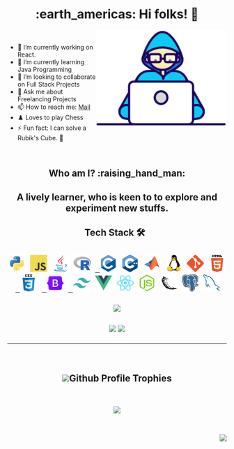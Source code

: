 <!-- Greetings -->
<h1 align="center">:earth_americas: Hi folks! 👋</h1>

<!-- Introduction -->
<img align="right" alt="Coding" src="assests/gifs/Developer.gif" width="300" height="220" /><br>
- 🔭 I’m currently working on React.
- 🌱 I’m currently learning Java Programming
- 👯 I’m looking to collaborate on Full Stack Projects
- 💬 Ask me about Freelancing Projects
- 📫 How to reach me: [Mail](mailto:mayankwalia3110@gmail.com)
- :chess_pawn: Loves to play Chess
- ⚡ Fun fact: I can solve a Rubik's Cube. :tada:
<br>

<h2 align="center"><b>Who am I? :raising_hand_man: </b><h2>
<p align="center">A lively learner, who is keen to to explore and experiment new stuffs.</p>

<!-- Technologies -->
<h2 align='center'>Tech Stack 🛠 &nbsp;<h2>

<p align="center"> 
<code><a href="https://www.python.org" target="_blank"><img src="https://raw.githubusercontent.com/devicons/devicon/master/icons/python/python-original.svg" alt="Python" width="40" height="40"/></a></code>&nbsp;
<code><a href="https://www.javascript.com/" target="_blank"><img src="https://raw.githubusercontent.com/devicons/devicon/master/icons/javascript/javascript-original.svg" alt="JavaScript" width="40" height="40"/></a></code>&nbsp;
<code><a href="https://www.java.com/" target="_blank"><img src="https://raw.githubusercontent.com/devicons/devicon/master/icons/java/java-original.svg" alt="Java" width="40" height="40"/></a></code>&nbsp;</code>   
<code><a href="https://www.r-project.org/about.html" target="_blank"><img src="https://raw.githubusercontent.com/devicons/devicon/master/icons/r/r-original.svg" alt="R language" width="40" height="40"/></a></code>&nbsp;</code>
<code><a href="https://www.cprogramming.com/" target="_blank"> <img src="https://raw.githubusercontent.com/devicons/devicon/master/icons/c/c-original.svg" alt="C" width="40" height="40"/></a></code>&nbsp;
<code><a href="https://cplusplus.com" target="_blank"><img src="https://raw.githubusercontent.com/devicons/devicon/master/icons/cplusplus/cplusplus-original.svg" alt="C++" width="40" height="40"/></a></code>&nbsp;
<code><a href="https://www.mathworks.com/products/matlab.html" target="_blank"><img src="https://raw.githubusercontent.com/devicons/devicon/master/icons/matlab/matlab-original.svg" alt="Matlab" width="40" height="40"/></a></code>&nbsp;    
<code><a href="https://www.linux.org/" target="_blank"><img src="https://raw.githubusercontent.com/devicons/devicon/master/icons/linux/linux-original.svg" alt="linux" width="40" height="40"/></a></code>&nbsp;
<code><a href="https://git-scm.com/" target="_blank"><img src="https://raw.githubusercontent.com/devicons/devicon/master/icons/git/git-original.svg" alt="git" width="40" height="40"/></a></code>&nbsp;
<code><a href="https://www.w3schools.com/html/default.asp" target="_blank"><img src="https://raw.githubusercontent.com/devicons/devicon/master/icons/html5/html5-original-wordmark.svg" alt="HTML5" width="40" height="40"/></a></code>&nbsp;
<code><a href="https://www.w3schools.com/css/" target="_blank"> <img src="https://raw.githubusercontent.com/devicons/devicon/master/icons/css3/css3-original-wordmark.svg" alt="CSS3" width="40" height="40"/></a></code>&nbsp;
<code><a href="https://getbootstrap.com/" target="_blank"> <img src="https://raw.githubusercontent.com/devicons/devicon/master/icons/bootstrap/bootstrap-original.svg" alt="BootStrap" width="40" height="40"/></a></code>&nbsp; 
<code><a href="https://tailwindcss.com/" target="_blank"> <img src="https://raw.githubusercontent.com/devicons/devicon/master/icons/tailwindcss/tailwindcss-plain.svg" alt="Tailwind CSS" width="40" height="40"/></a></code>&nbsp; 
<code><a href="https://vuejs.org/" target="_blank"><img src="https://raw.githubusercontent.com/devicons/devicon/master/icons/vuejs/vuejs-original.svg" alt="Vue.js" width="40" height="40"/></a></code>&nbsp;
<code><a href="https://reactjs.org/" target="_blank"><img src="https://raw.githubusercontent.com/devicons/devicon/master/icons/react/react-original.svg" alt="React" width="40" height="40"/></a></code>&nbsp;
<code><a href="https://nodejs.org/" target="_blank"><img src="https://raw.githubusercontent.com/devicons/devicon/master/icons/nodejs/nodejs-original.svg" alt="Node JS" width="40" height="40"/></a></code>&nbsp;
<code><a href="https://flask.palletsprojects.com/en/2.1.x/quickstart" target="_blank"><img src="https://raw.githubusercontent.com/devicons/devicon/master/icons/flask/flask-original.svg" alt="Flask" width="40" height="40"/></a></code>&nbsp;
<code><a href="https://www.postgresql.org" target="_blank"><img src="https://raw.githubusercontent.com/devicons/devicon/master/icons/postgresql/postgresql-original.svg" alt="Postgresql" width="40" height="40"/></a></code>&nbsp;
<code><a href="https://www.mysql.com/products/workbench/" target="_blank"><img src="https://raw.githubusercontent.com/devicons/devicon/master/icons/mysql/mysql-original.svg" alt="mysql" width="40" height="40"/></a></code>&nbsp;
</code>
</p>

<!-- Github Statistics  -->
<p align="center">
    <img src="https://github-readme-streak-stats.herokuapp.com?user=mayankwalia&theme=highcontrast&ring=407BFF&fire=407BFF&currStreakLabel=FFFFFF&sideLabels=407BFF&border=FFFFFF" />
</p>
<p align="center">
    <img height="137px" src="https://github-readme-stats.vercel.app/api?username=mayankwalia&hide_title=true&theme=highcontrast&icon_color=407BFF&show_icons=1&border=FFFFFF&title_color=407BFF" />
    <img height="137px" src="https://github-readme-stats.vercel.app/api/top-langs/?username=mayankwalia&hide=makefile&hide_title=true&layout=compact&langs_count=6&theme=highcontrast" />
</p>

<hr/>
<br/>
<p align="center"><img src="https://media.giphy.com/media/QaMcXSekUWx7aogAUr/giphy.gif" width="60" /><b>Github Profile Trophies</b></h4></p><br>
<p align="center"><img src="https://github-profile-trophy.vercel.app/?username=mayankwalia" /></p>
<br/>
<p align="right">
<img src="https://komarev.com/ghpvc/?username=mayankwalia&color=0052f7&label=PROFILE+VIEWS"/>
</p>
